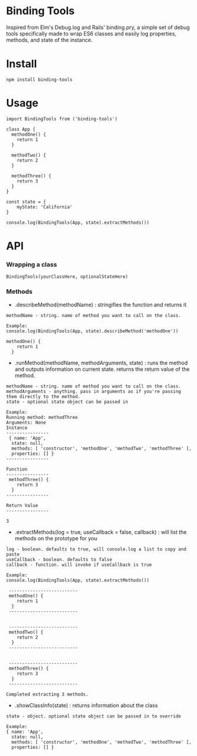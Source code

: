 # Binding Tools
Inspired from Elm's Debug.log and Rails' binding.pry, a simple set of debug tools specifically made to wrap ES6 classes and easily log properties, methods, and state of the instance.
# Install
`npm install binding-tools`

# Usage
```
import BindingTools from ('binding-tools')

class App {
  methodOne() {
    return 1
  }

  methodTwo() {
    return 2
  }

  methodThree() {
    return 3
  }
}

const state = {
    myState: 'California'
}

console.log(BindingTools(App, state).extractMethods())
```

# API
### Wrapping a class
`BindingTools(yourClassHere, optionalStateHere)`

### Methods
- .describeMethod(methodName) : stringifies the function and returns it
```
methodName - string. name of method you want to call on the class.

Example:
console.log(BindingTools(App, state).describeMethod('methodOne'))

methodOne() {
    return 1
  }
```

- .runMethod(methodName, methodArguments, state) : runs the method and outputs information on current state. returns the return value of the method.
```
methodName - string. name of method you want to call on the class.
methodArguments - anything. pass in arguments as if you're passing them directly to the method.
state - optional state object can be passed in

Example:
Running method: methodThree
Arguments: None
Instance
----------------
 { name: 'App',
  state: null,
  methods: [ 'constructor', 'methodOne', 'methodTwo', 'methodThree' ],
  properties: [] }
----------------

Function
----------------
 methodThree() {
    return 3
  }
----------------

Return Value
----------------

3
```

- .extractMethods(log = true, useCallback = false, callback) : will list the methods on the prototype for you
```
log - boolean. defaults to true, will console.log a list to copy and paste
useCallback - boolean. defaults to false
callback - function. will invoke if useCallback is true

Example:
console.log(BindingTools(App, state).extractMethods())

 --------------------------
 methodOne() {
    return 1
  }
 --------------------------


 --------------------------
 methodTwo() {
    return 2
  }
 --------------------------


 --------------------------
 methodThree() {
    return 3
  }
 --------------------------

Completed extracting 3 methods.
```

- .showClassInfo(state) : returns information about the class
```
state - object. optional state object can be passed in to override

Example:
{ name: 'App',
  state: null,
  methods: [ 'constructor', 'methodOne', 'methodTwo', 'methodThree' ],
  properties: [] }
```